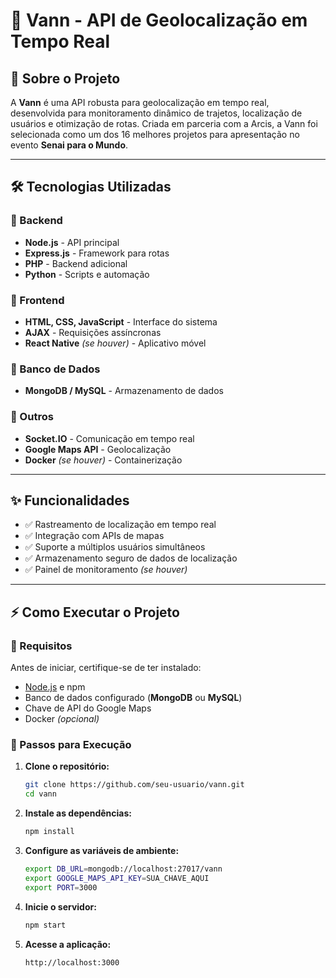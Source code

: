 # 🚀 Vann - API de Geolocalização em Tempo Real

## 📌 Sobre o Projeto
A **Vann** é uma API robusta para geolocalização em tempo real, desenvolvida para monitoramento dinâmico de trajetos, localização de usuários e otimização de rotas. Criada em parceria com a Arcis, a Vann foi selecionada como um dos 16 melhores projetos para apresentação no evento **Senai para o Mundo**.

---

## 🛠️ Tecnologias Utilizadas

### 🔹 Backend
- **Node.js** - API principal
- **Express.js** - Framework para rotas
- **PHP** - Backend adicional
- **Python** - Scripts e automação

### 🔹 Frontend
- **HTML, CSS, JavaScript** - Interface do sistema
- **AJAX** - Requisições assíncronas
- **React Native** *(se houver)* - Aplicativo móvel

### 🔹 Banco de Dados
- **MongoDB / MySQL** - Armazenamento de dados

### 🔹 Outros
- **Socket.IO** - Comunicação em tempo real
- **Google Maps API** - Geolocalização
- **Docker** *(se houver)* - Containerização

---

## ✨ Funcionalidades
- ✅ Rastreamento de localização em tempo real  
- ✅ Integração com APIs de mapas  
- ✅ Suporte a múltiplos usuários simultâneos  
- ✅ Armazenamento seguro de dados de localização  
- ✅ Painel de monitoramento *(se houver)*  

---

## ⚡ Como Executar o Projeto

### 🔹 Requisitos
Antes de iniciar, certifique-se de ter instalado:
- [Node.js](https://nodejs.org/) e npm
- Banco de dados configurado (**MongoDB** ou **MySQL**)
- Chave de API do Google Maps
- Docker *(opcional)*

### 🔹 Passos para Execução
1. **Clone o repositório:**
   ```bash
   git clone https://github.com/seu-usuario/vann.git
   cd vann
   ```
2. **Instale as dependências:**
   ```bash
   npm install
   ```
3. **Configure as variáveis de ambiente:**
   ```bash
   export DB_URL=mongodb://localhost:27017/vann
   export GOOGLE_MAPS_API_KEY=SUA_CHAVE_AQUI
   export PORT=3000
   ```
4. **Inicie o servidor:**
   ```bash
   npm start
   ```
5. **Acesse a aplicação:**
   ```
   http://localhost:3000
   

   
